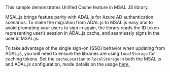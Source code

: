 This sample demonstrates Unified Cache feature in MSAL JS library.

MSAL.js brings feature parity with ADAL.js for Azure AD authentication scenarios.  To make the migration from ADAL.js to MSAL.js easy and to avoid prompting your users to sign in again, the library reads the ID token representing user’s session in ADAL.js cache, and seamlessly signs in the user in MSAL.js.

To take advantage of the single sign-on (SSO) behavior when updating from ADAL.js, you will need to ensure the libraries are using `localStorage` for caching tokens. Set the `cacheLocation` to `localStorage` in both the MSAL.js and ADAL.js configuration, mode details on the usage [here.](https://docs.microsoft.com/en-us/azure/active-directory/develop/msal-js-sso#sso-in-adaljs-to-msaljs-update)


